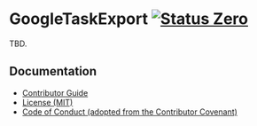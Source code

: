 GoogleTaskExport [![Status Zero][status-zero]][andivionian-status-classifier]
================

TBD.

Documentation
-------------

- [Contributor Guide][docs.contributing]
- [License (MIT)][docs.license]
- [Code of Conduct (adopted from the Contributor Covenant)][docs.code-of-conduct]

[andivionian-status-classifier]: https://github.com/ForNeVeR/andivionian-status-classifier#status-zero-
[docs.code-of-conduct]: CODE_OF_CONDUCT.md
[docs.contributing]: CONTRIBUTING.md
[docs.license]: LICENSE.md
[status-zero]: https://img.shields.io/badge/status-zero-lightgrey.svg
